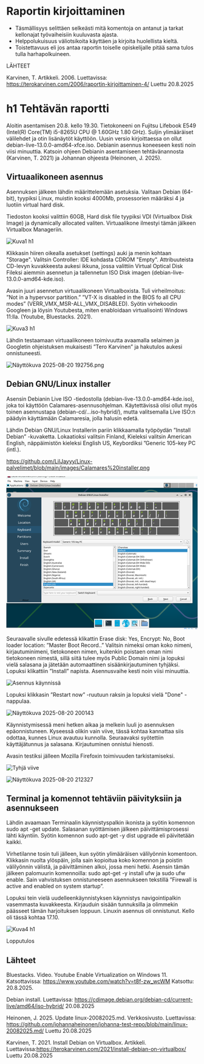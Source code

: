 # Raportin kirjoittaminen

- Täsmällisyys selittäen selkeästi mitä komentoja on antanut ja tarkat kellonajat työvaiheisiin kuuluvasta ajasta.
- Helppolukuisuus väliotsikoita käyttäen ja kirjoita huolellista kieltä.
- Toistettavuus eli jos antaa raportin toiselle opiskelijalle pitää sama tulos tulla harhapolkuineen.

LÄHTEET   

Karvinen, T. Artikkeli. 2006. Luettavissa: https://terokarvinen.com/2006/raportin-kirjoittaminen-4/ Luettu 20.8.2025

# h1 Tehtävän raportti
Aloitin asentamisen 20.8. kello 19.30. Tietokoneeni on Fujitsu Lifebook E549 (Intel(R) Core(TM) i5-8265U CPU @ 1.60GHz  1.80 GHz). Suljin ylimääräiset välilehdet ja otin lisänäytöt käyttöön. 
Uusin versio kirjoittaessa on ollut debian-live-13.0.0-amd64-xfce.iso. Debianin asennus koneeseen kesti noin viisi minuuttia. 
Katsoin ohjeen Debianin asentamiseen tehtävänannosta (Karvinen, T. 2021) ja Johannan ohjeesta (Heinonen, J. 2025).

## Virtuaalikoneen asennus
Asennuksen jälkeen lähdin määrittelemään asetuksia. Valitaan Debian (64-bit), tyypiksi Linux, muistin kooksi 4000Mb, prosessorien määräksi 4 ja luotiin virtual hard disk. 

Tiedoston kooksi valittiin 60GB, Hard disk file tyypiksi VDI (Virtualbox Disk Image) ja dynamically allocated valiten. Virtuaalikone ilmestyi tämän jälkeen Virtualbox Manageriin.

![Kuva1 h1](https://github.com/user-attachments/assets/d2f944b4-2781-4c00-a69f-4aa0e548ac8d)

Klikkasin hiiren oikealla asetukset (settings) auki ja menin kohtaan "Storage". Valitsin Controller: IDE kohdasta CDROM "Empty". Attribuuteista CD-levyn kuvakkeesta aukesi ikkuna, jossa valittiin Virtual Optical Disk Fileksi aiemmin asennetun ja tallennetun ISO Disk imagen (debian-live-13.0.0-amd64-kde.iso).

Avasin juuri asennetun virtuaalikoneen Virtualboxista. Tuli virheilmoitus: ”Not in a hypervsor partition.” ”VT-X is disabled in the BIOS fo all CPU modes” (VERR_VMX_MSR-ALL_VMX_DISABLED).
Syötin virhekoodin Googleen ja löysin Youtubesta, miten enabloidaan virtualisointi Windows 11:lla. (Youtube, Bluestacks. 2021). 

![Kuva3 h1](https://github.com/user-attachments/assets/30db276e-0f68-43c9-9c36-e1605d673f89)

Lähdin testaamaan virtuaalikoneen toimivuutta avaamalla selaimen ja Googletin ohjeistuksen mukaisesti ”Tero Karvinen” ja hakutulos aukesi onnistuneesti. 

![Näyttökuva 2025-08-20 192756.png](images/Näyttökuva_2025-08-20-192756.png)

## Debian GNU/Linux installer
Asensin Debianin Live ISO -tiedostolla (debian-live-13.0.0-amd64-kde.iso), joka toi käyttöön Calamares-asennusohjelman. Käytettävissä olisi ollut myös toinen asennustapa (debian-cd/...iso-hybrid/), mutta valitsemalla Live ISO:n päädyin käyttämään Calamaresia, jolla halusin edetä. 

Lähdin Debian GNU/Linux Installerin pariin klikkaamalla työpöydän ”Install Debian” -kuvaketta. Lokaatioksi valitsin Finland, Kieleksi valitsin American English, näppäimistön kieleksi English US, Keybordiksi ”Generic 105-key PC (intl.).

https://github.com/LilJayyy/Linux-palvelimet/blob/main/images/Calamares%20installer.png

![Kielivalinta](images/Kielivalinta.png)

Seuraavalle sivulle edetessä klikattin Erase disk: Yes, Encrypt: No, Boot loader location: ”Master Boot Record..” Valitsin nimeksi oman koko nimeni, kirjautuminimeni, tietokoneen nimen, kuitenkin poistaen oman nimi tietokoneen nimestä, sillä siitä tulee myös Public Domain nimi ja lopuksi vielä salasana ja jätetään automaattinen sisäänkirjautuminen tyhjäksi. Lopuksi klikattiin ”Install” napista. Asennusvaihe kesti noin viisi minuuttia. 

![Asennus käynnissä](images/Asennuskäynnissä.png)

Lopuksi klikkasin ”Restart now” -ruutuun raksin ja lopuksi vielä "Done" -nappulaa.

![Näyttökuva 2025-08-20 200143](images/Näyttökuva_2025-08-20_200143.png)

Käynnistymisessä meni hetken aikaa ja melkein luuli jo asennuksen epäonnistuneen. Kyseessä olikin vain viive, tässä kohtaa kannattaa siis odottaa, kunnes Linux avautuu kunnolla. Seuraavaksi syötettiin  käyttäjätunnus ja salasana. Kirjautuminen onnistui hienosti. 

Avasin testiksi jälleen Mozilla Firefoxin toimivuuden tarkistamiseksi.

![Tyhjä viive](images/Tyhjä_viive.png)

![Näyttökuva 2025-08-20 212327](images/Näyttökuva_2025-08-20_212327.png)

## Terminal ja komennot tehtäviin päivityksiin ja asennukseen
Lähdin avaamaan Terminaalin käynnistyspalkin ikonista ja syötin komennon sudo apt -get update. Salasanan syöttämisen jälkeen päivittämisprosessi lähti käyntiin. 
Syötin komennon sudo apt-get -y dist upgrade eli päivitetään kaikki. 

Virhetilanne tosin tuli jälleen, kun syötin ylimääräisen välilyönnin komentoon. Klikkasin nuolta ylöspäin, jolla sain kopioitua koko komennon ja poistin välilyönnin välistä, ja päivittäminen alkoi, jossa meni hetki. 
Asensin tämän jälkeen palomuurin komennoilla: sudo apt-get -y install ufw ja sudo ufw enable. Sain vahvistuksen onnistuneeseen asennukseen tekstillä ”Firewall is active and enabled on system startup”. 

Lopuksi tein vielä uudelleenkäynnistyksen käynnistys navigointipalkin vasemmasta kuvakkeesta. Kirjauduin sisään tunnuksilla ja olimmekin päässeet tämän harjoituksen loppuun. Linuxin asennus oli onnistunut. Kello oli tässä kohtaa 17.10. 

![Kuva4 h1](https://github.com/user-attachments/assets/4ac4e746-42a5-48a2-9f1a-9002af51043a)

Lopputulos

## Lähteet 
Bluestacks. Video. Youtube Enable Virtualization on Windows 11.
Katsottavissa: https://www.youtube.com/watch?v=t8f-zw_wcWM Katsottu: 20.8.2025.  

Debian install. Luettavissa: https://cdimage.debian.org/debian-cd/current-live/amd64/iso-hybrid/ 20.08.2025  

Heinonen, J. 2025. Update linux-20082025.md. Verkkosivusto. Luettavissa: https://github.com/johannaheinonen/johanna-test-repo/blob/main/linux-20082025.md/ Luettu 20.08.2025  

Karvinen, T. 2021. Install Debian on Virtualbox. Artikkeli. Luettavissa:https://terokarvinen.com/2021/install-debian-on-virtualbox/ Luettu 20.08.2025  



